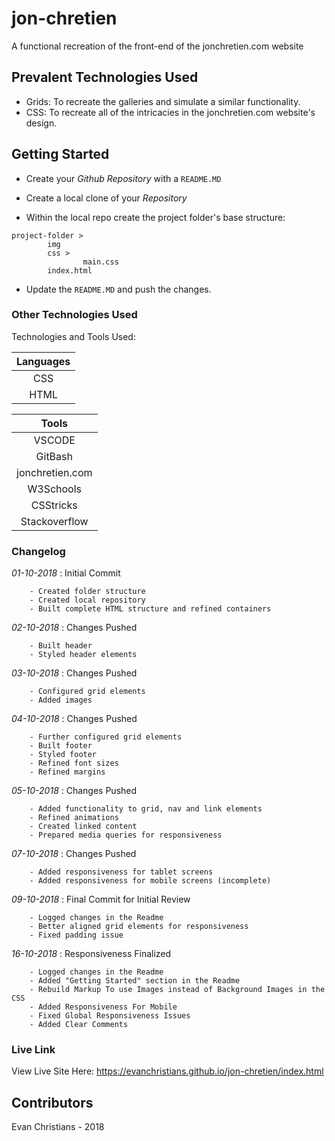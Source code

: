 # jon-chretien

A functional recreation of the front-end of the jonchretien.com website

## Prevalent Technologies Used

- Grids:
    To recreate the galleries and simulate a similar functionality.
- CSS:
    To recreate all of the intricacies in the jonchretien.com website's design.

## Getting Started

- Create your *Github Repository* with a `README.MD`

- Create a local clone of your *Repository*

- Within the local repo create the project folder's base structure:

```
project-folder >
        img
        css >
                main.css
        index.html
```
- Update the `README.MD` and push the changes.

### Other Technologies Used

Technologies and Tools Used:

|**Languages**|
|:----------------:|
| CSS              |
| HTML             |

|**Tools**|
|:----------------:|
| VSCODE           |
| GitBash          |
| jonchretien.com  |
| W3Schools        |
| CSStricks        |
| Stackoverflow    |

### Changelog

*01-10-2018* : Initial Commit

        - Created folder structure
        - Created local repository
        - Built complete HTML structure and refined containers

*02-10-2018* : Changes Pushed

        - Built header 
        - Styled header elements

*03-10-2018* : Changes Pushed

        - Configured grid elements
        - Added images

*04-10-2018* : Changes Pushed

        - Further configured grid elements
        - Built footer
        - Styled footer
        - Refined font sizes
        - Refined margins

*05-10-2018* : Changes Pushed

        - Added functionality to grid, nav and link elements
        - Refined animations
        - Created linked content
        - Prepared media queries for responsiveness

*07-10-2018* : Changes Pushed

        - Added responsiveness for tablet screens
        - Added responsiveness for mobile screens (incomplete)

*09-10-2018* : Final Commit for Initial Review 

        - Logged changes in the Readme
        - Better aligned grid elements for responsiveness
        - Fixed padding issue

*16-10-2018* : Responsiveness Finalized

        - Logged changes in the Readme
        - Added "Getting Started" section in the Readme
        - Rebuild Markup To use Images instead of Background Images in the CSS
        - Added Responsiveness For Mobile
        - Fixed Global Responsiveness Issues
        - Added Clear Comments


### Live Link

View Live Site Here: https://evanchristians.github.io/jon-chretien/index.html

## Contributors

Evan Christians - 2018
